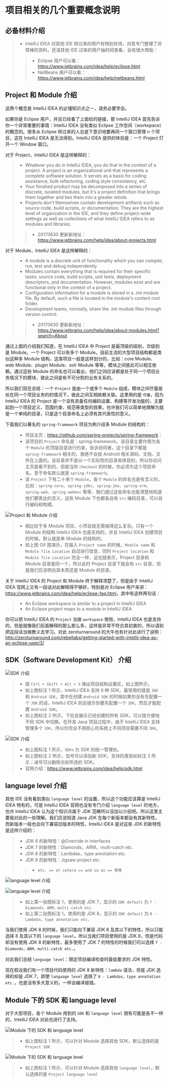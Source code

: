 # 项目相关的几个重要概念说明


## 必备材料介绍

> * IntelliJ IDEA 对其他 IDE 转过来的用户有特别优待，对其专门整理了非常棒的资料，还请其他 IDE 过来的用户抽时间查看，会有很大帮助：
>
>> * Eclipse 用户可以看：<https://www.jetbrains.com/idea/help/eclipse.html>
>> * NetBeans 用户可以看：<https://www.jetbrains.com/idea/help/netbeans.html>

## Project 和 Module 介绍

这两个概念是 IntelliJ IDEA 的必懂知识点之一，请务必要学会。

如果你是 Eclipse 用户，并且已经看了上面给的链接，那 IntelliJ IDEA 首先告诉你一个非常重要的事情：IntelliJ IDEA 没有类似 Eclipse 工作空间（workspace）的概念的。很多从 Eclipse 转过来的人总是下意识地要再同一个窗口管理 n 个项目，这在 IntelliJ IDEA 是无法得到。IntelliJ IDEA 提供的体验是：一个 Project 打开一个 Window 窗口。

对于 Project，IntelliJ IDEA 是这样解释的：

> * Whatever you do in IntelliJ IDEA, you do that in the context of a project. A project is an organizational unit that represents a complete software solution. It serves as a basis for coding assistance, bulk refactoring, coding style consistency, etc.
> * Your finished product may be decomposed into a series of discrete, isolated modules, but it's a project definition that brings them together and ties them into a greater whole.
> * Projects don't themselves contain development artifacts such as source code, build scripts, or documentation. They are the highest level of organization in the IDE, and they define project-wide settings as well as collections of what IntelliJ IDEA refers to as modules and libraries. 
>
>> * 20170630 更新新地址：<https://www.jetbrains.com/help/idea/about-projects.html>

对于 Module，IntelliJ IDEA 是这样解释的：

> * A module is a discrete unit of functionality which you can compile, run, test and debug independently.
> * Modules contain everything that is required for their specific tasks: source code, build scripts, unit tests, deployment descriptors, and documentation. However, modules exist and are functional only in the context of a project.
> * Configuration information for a module is stored in a .iml module file. By default, such a file is located in the module's content root folder.
> * Development teams, normally, share the .iml module files through version control.
>
>> * 20170630 更新新地址：<https://www.jetbrains.com/help/idea/about-modules.html?search=About>

通过上面的介绍我们知道，在 IntelliJ IDEA 中 Project 是最顶级的级别，次级别是 Module。一个 Project 可以有多个 Module。目前主流的大型项目结构都是类似这种多 Module 结构，这类项目一般是这样划分的，比如：core Module、web Module、plugin Module、solr Module 等等，模块之间彼此可以相互依赖。通过这些 Module 的命名也可以看出，他们之间应该都是处于同一个项目业务情况下的模块，彼此之间是有不可分割的业务关系的。

所以我们现在总结：一个 `Project` 是由一个或多个 `Module` 组成，模块之间尽量是处在同一个项目业务的的情况下，彼此之间互相依赖关联。这里用的是 `尽量`，因为 IntelliJ IDEA 的 Project 是一个没有具备任何编码设置、构建等开发功能的，主要起到一个项目定义、范围约束、规范等类型的效果，也许我们可以简单地理解为就是一个单纯的目录，只是这个目录命名上必须有其代表性的意义。

下面我们以著名的 `spring-framework` 项目为例介绍多 Module 的结构的：

> * 项目主页：<https://github.com/spring-projects/spring-framework>：
> * 该项目的 `Project` 命名是：spring-framework。该目录主要作用为各个 `Module` 的顶层目录进行约束，告诉协同者，这个目录下都是 `spring-framework` 相关的，我绝不会放 Android 相关源码、文档、文件在上面的。该目录并不是以一个实际性的目录来体现的，所以你访问主页是看不到的，但是当你 `checkout` 的时候，你必须为这个项目命名，至于命名默认就是 `spring-framework`。
> * 该 `Project` 下有二十来个 `Module`，各个 `Module` 的命名也是有含义的，比如：`spring-core`、`spring-jdbc`、`spring-jms`、`spring-orm`、`spring-web`、`spring-webmvc` 等等，我们通过这些命名也能清楚地知道他们要表达的含义，这些 Module 下也都各自有 `src` 编码目录，可以自行编码和构建。

![Project 和 Module 介绍](images/xiv-a-project-and-module-introduce-1.gif)

> * 相比较于多 Module 项目，小项目就无需搞得这么复杂。只有一个 Module 的结构 IntelliJ IDEA 也是支持的，并且 IntelliJ IDEA 创建项目的时候，默认就是单 Module 的结构的。
> * 如上图 Gif 图演示，在输入 `Project name` 的时候，`Module name` 和 `Module file Location` 自动进行改变，同时 `Project location` 和 `Module file Location` 完全一样，这也就表示，Project 目录和 Module 目录是同一个，所以此时 Project 目录下就会有 `src` 目录，但是我们应该明白其本质还是 Module 的目录。

关于 IntelliJ IDEA 的 Project 和 Module 终于解释清楚了，但是由于 IntelliJ IDEA 官网上又有一段话对此解释得不够好，特别是对 Eclipse 用户来讲：<https://www.jetbrains.com/idea/help/eclipse-faq.html>，其中有这样两句话：

> * An Eclipse workspace is similar to a project in IntelliJ IDEA
> * An Eclipse project maps to a module in IntelliJ IDEA

你可以把 IntelliJ IDEA 的 `Project` 当做 `workspace` 使用，IntelliJ IDEA 也是支持的，但是就像我们前面解释的那么那么多，这样是非常不符合其初衷的，所以请别把这段话当做教义去学习。对此 zeroturnaround 的大牛也有针对此进行了说明：<http://zeroturnaround.com/rebellabs/getting-started-with-intellij-idea-as-an-eclipse-user/3/>

## SDK（Software Development Kit） 介绍

![SDK 介绍](images/xiv-b-sdk-introduce-1.jpg)

> * 按 `Ctrl + Shift + Alt + S` 弹出项目结构设置区，如上图所示。
> * 如上图标注 1 所示，IntelliJ IDEA 支持 6 种 SDK。最常用的就是 `JDK` 和 `Android SDK`，其中在创建 `Android SDK` 的时候如果你没有先配置一个 `JDK` 的话，IntelliJ IDEA 则会提示你要先配置一个 `JDK`，然后才能配置 `Android SDK`。
> * 如上图标注 2 所示，下拉会展示已经创建的所有 SDK，可以很方便地不同 SDK 中切换。在开发 Java 项目过程中，由于 IntelliJ IDEA 支持管理多个 `JDK`，所以你完全不用担心你系统上不同项目需要不同 `JDK`。

![SDK 介绍](images/xiv-b-sdk-introduce-2.jpg)

> * 如上图标注 1 所示，`SDKs` 为 SDK 的统一管理处。
> * 如上图标注 2 所示，加号可以添加新 SDK，支持的类型如标注 3 所示；减号可以删除光标所选的 SDK。
> * 官网介绍：<https://www.jetbrains.com/idea/help/sdk.html>

## language level 介绍

其他 IDE 没有看到类似 `language level` 的设置，所以这个功能应该算是 IntelliJ IDEA 特有的，可是 IntelliJ IDEA 官网也没有专门介绍 `language level` 的地方，也许 IntelliJ IDEA 认为这个知识点属于 JDK 范畴所以没加以介绍吧。所以这里主要我对此的一些理解。我们应该知道 Java JDK 在每个新版本都会有其新特性，而新版本一般也会向下兼容旧版本的特性，IntelliJ IDEA 是对这些 JDK 的新特性是这样介绍的：

> * JDK 6 的新特性：@Override in interfaces
> * JDK 7 的新特性：Diamonds，ARM，multi-catch etc.
> * JDK 8 的新特性：Lambdas，type annotation etc.
> * JDK 9 的新特性：Jigsaw project etc.
>
>> * `etc. == et cetera == and so on == 等等`

![language level 介绍](images/xiv-c-language-level-introduce-1.jpg)

![language level 介绍](images/xiv-c-language-level-introduce-2.jpg)

> * 如上第一张图标注 1，使用的是 JDK 7，显示的 `SDK default` 为 `7 - Diamonds，ARM，multi-catch etc.`
> * 如上第二张图标注 1，使用的是 JDK 8，显示的 `SDK default` 为 `8 - Lambdas，type annotation etc.`

当我们使用 JDK 8 的时候，我们只能向下兼容 JDK 8 及其以下的特性，所以只能选择 8 及其以下的 `language level`。所以当我们项目使用的是 JDK 8，但是代码却没有使用 JDK 8 的新特性，最多使用了 JDK 7 的特性的时候我们可以选择 `7 - Diamonds，ARM，multi-catch etc.`。

对此我们总结 `language level`：限定项目编译检查时最低要求的 JDK 特性。

现在假设我们有一个项目代码使用的 JDK 8 新特性：`lambda` 语法，但是 JDK 选择的却是 JDK 7，即使 `language level` 选择了 `8 - Lambdas，type annotation etc.`，也是没有多大意义的，一样会编译报错。

## Module 下的 SDK 和 language level

对于大型项目，各个 Module 用到的 `SDK` 和 `language level` 很有可能是各不一样的，IntelliJ IDEA 对此也进行了支持。
 
![Module 下的 SDK 和 language level](images/xiv-d-module-setting-2.jpg)

> * 如上图标注 1 所示，可以针对 Module 选择其他 SDK，默认选择的是 `Project SDK`

![Module 下的 SDK 和 language level](images/xiv-d-module-setting-1.jpg)

> * 如上图标注 1 所示，可以针对 Module 选择其他 `language level`，默认选择的是 `Project language level`
 